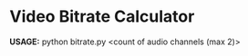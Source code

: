 Video Bitrate Calculator
========================

__USAGE:__
    python bitrate.py <movie length minutes> <movie length sec> <target filesize in megabyte> <count of audio channels (max 2)> <first audio bitrate> <second audio bitrate>
